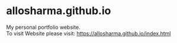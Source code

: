 # allosharma.github.io
My personal portfolio website. <br>
To visit Website please visit: https://allosharma.github.io/index.html
<!--or <a src="https://allosharma.github.io/index.html"> click here </a> -->
